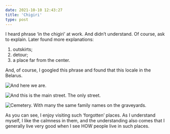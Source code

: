 ```yaml
---
date: 2021-10-10 12:43:27
title: 'Chigiri'
type: post
---
```


I heard phrase ‘in the chigiri’ at work. And didn’t understand. Of course, ask to explain. Later
found more explanations:

1. outskirts;
2. detour;
3. a place far from the center.

And, of course, I googled this phrase and found that this locale in the Belarus.

![And here we are.](IMG_2413.jpg)

![And this is the main street. The only street.](IMG_2419.jpg)

![Cemetery. With many the same family names on the graveyards.](IMG_2417.jpg)

As you can see, I enjoy visiting such ‘forgotten’ places. As I understand myself, I like the
calmness in them, and the understanding also comes that I generally live very good when I see HOW
people live in such places.
